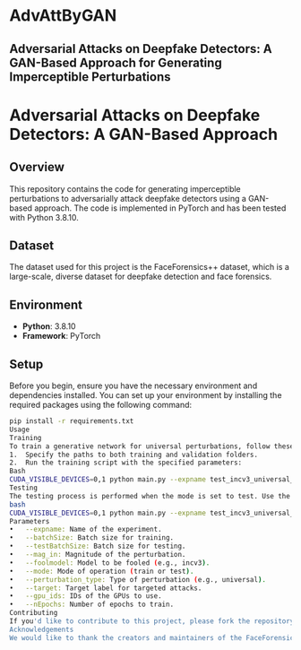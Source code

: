 # AdvAttByGAN

## Adversarial Attacks on Deepfake Detectors: A GAN-Based Approach for Generating Imperceptible Perturbations

# Adversarial Attacks on Deepfake Detectors: A GAN-Based Approach

## Overview

This repository contains the code for generating imperceptible perturbations to adversarially attack deepfake detectors using a GAN-based approach. The code is implemented in PyTorch and has been tested with Python 3.8.10.

## Dataset

The dataset used for this project is the FaceForensics++ dataset, which is a large-scale, diverse dataset for deepfake detection and face forensics.

## Environment

- **Python**: 3.8.10
- **Framework**: PyTorch

## Setup

Before you begin, ensure you have the necessary environment and dependencies installed. You can set up your environment by installing the required packages using the following command:

```bash
pip install -r requirements.txt
Usage
Training
To train a generative network for universal perturbations, follow these steps:
1.	Specify the paths to both training and validation folders.
2.	Run the training script with the specified parameters:
Bash
CUDA_VISIBLE_DEVICES=0,1 python main.py --expname test_incv3_universal_targeted_linf10_twogpu --batchSize 32 --testBatchSize 16 --mag_in 10 --foolmodel incv3 --mode train --perturbation_type universal --target -1 --gpu_ids 0,1 --nEpochs 10
Testing
The testing process is performed when the mode is set to test. Use the following command to run the testing:
bash
CUDA_VISIBLE_DEVICES=0,1 python main.py --expname test_incv3_universal_targeted_linf10_twogpu --mode test
Parameters
•	--expname: Name of the experiment.
•	--batchSize: Batch size for training.
•	--testBatchSize: Batch size for testing.
•	--mag_in: Magnitude of the perturbation.
•	--foolmodel: Model to be fooled (e.g., incv3).
•	--mode: Mode of operation (train or test).
•	--perturbation_type: Type of perturbation (e.g., universal).
•	--target: Target label for targeted attacks.
•	--gpu_ids: IDs of the GPUs to use.
•	--nEpochs: Number of epochs to train.
Contributing
If you'd like to contribute to this project, please fork the repository and submit a pull request with your changes. Make sure to include documentation and tests for any new features.
Acknowledgements
We would like to thank the creators and maintainers of the FaceForensics++ dataset for providing a valuable resource for deepfake detection research.


